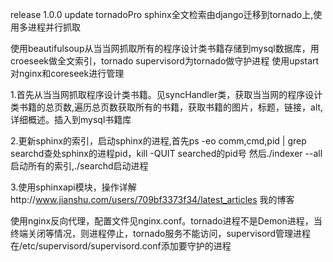 release 1.0.0
update
tornadoPro
sphinx全文检索由django迁移到tornado上,使用多进程并行抓取

使用beautifulsoup从当当网抓取所有的程序设计类书籍存储到mysql数据库，用croeseek做全文索引，tornado
supervisord为tornado做守护进程  使用upstart对nginx和coreseek进行管理

1.首先从当当网抓取程序设计类书籍。见syncHandler类，获取当当网的程序设计类书籍的总页数,遍历总页数获取所有的书籍，获取书籍的图片，标题，链接，alt,详细概述。插入到mysql书籍库

2.更新sphinx的索引，启动sphinx的进程,首先ps -eo comm,cmd,pid | grep searchd查处sphinx的进程pid，kill -QUIT searched的pid号 然后./indexer --all启动所有的索引,./searchd启动进程

3.使用sphinxapi模块，操作详解http://www.jianshu.com/users/709bf3373f34/latest_articles  我的博客



使用nginx反向代理，配置文件见nginx.conf。tornado进程不是Demon进程，当终端关闭等情况，则进程停止，tornado服务不能访问，supervisord管理进程在/etc/supervisord/supervisord.conf添加要守护的进程
